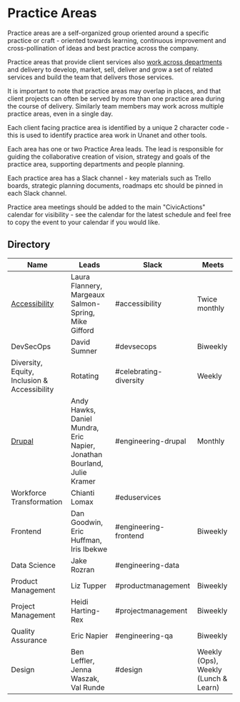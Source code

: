 # Practice Areas

Practice areas are a self-organized group oriented around a specific practice or craft - oriented towards learning, continuous improvement and cross-pollination of ideas and best practice across the company.

Practice areas that provide client services also [work across departments](working-with-depts.md) and delivery to develop, market, sell, deliver and grow a set of related services and build the team that delivers those services.

It is important to note that practice areas may overlap in places, and that client projects can often be served by more than one practice area during the course of delivery. Similarly team members may work across multiple practice areas, even in a single day.

Each client facing practice area is identified by a unique 2 character code - this is used to identify practice area work in Unanet and other tools.

Each area has one or two Practice Area leads. The lead is responsible for guiding the collaborative creation of vision, strategy and goals of the practice area, supporting departments and people planning.

Each practice area has a Slack channel - key materials such as Trello boards, strategic planning documents, roadmaps etc should be pinned in each Slack channel.

Practice area meetings should be added to the main "CivicActions" calendar for visibility - see the calendar for the latest schedule and feel free to copy the event to your calendar if you would like.

## Directory

| Name                                            | Leads                                                                   | Slack                  | Meets                                |
| ----------------------------------------------- | ----------------------------------------------------------------------- | ---------------------- | ------------------------------------ |
| [Accessibility](accessibility-practice-area.md) | Laura Flannery, Margeaux Salmon-Spring, Mike Gifford                    | #accessibility         | Twice monthly                        |
| DevSecOps                                       | David Sumner                                                            | #devsecops             | Biweekly                             |
| Diversity, Equity, Inclusion & Accessibility    | Rotating                                                                | #celebrating-diversity | Weekly                               |
| [Drupal](drupal-practice-area.md)               | Andy Hawks, Daniel Mundra, Eric Napier, Jonathan Bourland, Julie Kramer | #engineering-drupal    | Monthly                              |
| Workforce Transformation                        | Chianti Lomax                                                           | #eduservices           |                                      |
| Frontend                                        | Dan Goodwin, Eric Huffman, Iris Ibekwe                                  | #engineering-frontend  | Biweekly                             |
| Data Science                                    | Jake Rozran                                                             | #engineering-data      |                                      |
| Product Management                              | Liz Tupper                                                              | #productmanagement     | Biweekly                             |
| Project Management                              | Heidi Harting-Rex                                                       | #projectmanagement     | Biweekly                             |
| Quality Assurance                               | Eric Napier                                                             | #engineering-qa        | Biweekly                             |
| Design                                          | Ben Leffler, Jenna Waszak, Val Runde                                    | #design                | Weekly (Ops), Weekly (Lunch & Learn) |
